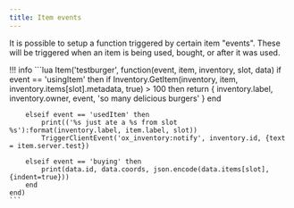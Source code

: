 ```yaml
---
title: Item events
---
```

It is possible to setup a function triggered by certain item "events". These will be triggered when an item is being used, bought, or after it was used.  

!!! info
    ```lua
    Item('testburger', function(event, item, inventory, slot, data)
        if event == 'usingItem' then
            if Inventory.GetItem(inventory, item, inventory.items[slot].metadata, true) > 100 then
                return {
                    inventory.label, inventory.owner, event,
                    'so many delicious burgers'
                }
            end

        elseif event == 'usedItem' then
            print(('%s just ate a %s from slot %s'):format(inventory.label, item.label, slot))
            TriggerClientEvent('ox_inventory:notify', inventory.id, {text = item.server.test})

        elseif event == 'buying' then
            print(data.id, data.coords, json.encode(data.items[slot], {indent=true}))
        end
    end)
    ```

